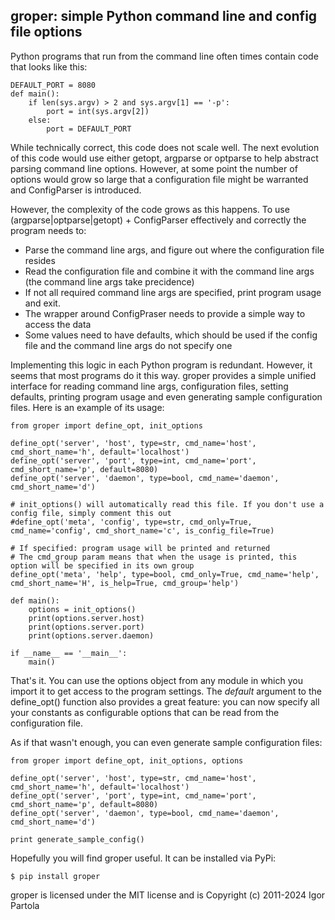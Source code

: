 ## groper: simple Python command line and config file options

Python programs that run from the command line often times contain code that looks like this:

    DEFAULT_PORT = 8080
    def main():
        if len(sys.argv) > 2 and sys.argv[1] == '-p':
            port = int(sys.argv[2])
        else:
            port = DEFAULT_PORT

While technically correct, this code does not scale well. The next evolution of this code would use either getopt, argparse or optparse to help abstract parsing command line options. However, at some point the number of options would grow so large that a configuration file might be warranted and ConfigParser is introduced.

However, the complexity of the code grows as this happens. To use (argparse|optparse|getopt) + ConfigParser effectively and correctly the program needs to:

*   Parse the command line args, and figure out where the configuration file resides
*   Read the configuration file and combine it with the command line args (the command line args take precidence)
*   If not all required command line args are specified, print program usage and exit.
*   The wrapper around ConfigPraser needs to provide a simple way to access the data
*   Some values need to have defaults, which should be used if the config file and the command line args do not specify one

Implementing this logic in each Python program is redundant. However, it seems that most programs do it this way. groper provides a simple unified interface for reading command line args, configuration files, setting defaults, printing program usage and even generating sample configuration files. Here is an example of its usage:


    from groper import define_opt, init_options

    define_opt('server', 'host', type=str, cmd_name='host', cmd_short_name='h', default='localhost')
    define_opt('server', 'port', type=int, cmd_name='port', cmd_short_name='p', default=8080)
    define_opt('server', 'daemon', type=bool, cmd_name='daemon', cmd_short_name='d')

    # init_options() will automatically read this file. If you don't use a config file, simply comment this out
    #define_opt('meta', 'config', type=str, cmd_only=True, cmd_name='config', cmd_short_name='c', is_config_file=True)

    # If specified: program usage will be printed and returned
    # The cmd_group param means that when the usage is printed, this option will be specified in its own group
    define_opt('meta', 'help', type=bool, cmd_only=True, cmd_name='help', cmd_short_name='H', is_help=True, cmd_group='help')

    def main():
        options = init_options()
        print(options.server.host)
        print(options.server.port)
        print(options.server.daemon)

    if __name__ == '__main__':
        main()


That's it. You can use the options object from any module in which you import it to get access to the program settings. The *default* argument to the define_opt() function also provides a great feature: you can now specify all your constants as configurable options that can be read from the configuration file.

As if that wasn't enough, you can even generate sample configuration files:


    from groper import define_opt, init_options, options

    define_opt('server', 'host', type=str, cmd_name='host', cmd_short_name='h', default='localhost')
    define_opt('server', 'port', type=int, cmd_name='port', cmd_short_name='p', default=8080)
    define_opt('server', 'daemon', type=bool, cmd_name='daemon', cmd_short_name='d')

    print generate_sample_config()


Hopefully you will find groper useful. It can be installed via PyPi:

    $ pip install groper

groper is licensed under the MIT license and is Copyright (c) 2011-2024 Igor Partola

